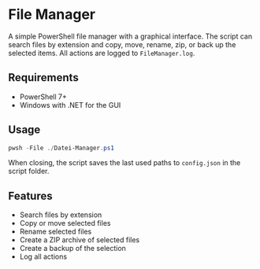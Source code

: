 # File Manager

A simple PowerShell file manager with a graphical interface. The script can search files by extension and copy, move, rename, zip, or back up the selected items. All actions are logged to `FileManager.log`.

## Requirements
- PowerShell 7+
- Windows with .NET for the GUI

## Usage
```powershell
pwsh -File ./Datei-Manager.ps1
```
When closing, the script saves the last used paths to `config.json` in the script folder.

## Features
- Search files by extension
- Copy or move selected files
- Rename selected files
- Create a ZIP archive of selected files
- Create a backup of the selection
- Log all actions
